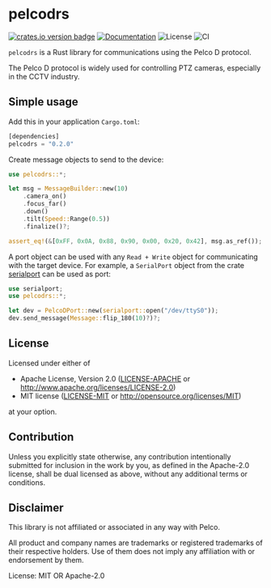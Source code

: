 # pelcodrs

[![crates.io version badge](https://img.shields.io/crates/v/pelcodrs.svg)](https://crates.io/crates/pelcodrs)
[![Documentation](https://docs.rs/pelcodrs/badge.svg)](https://docs.rs/pelcodrs)
![License](https://img.shields.io/crates/l/pelcodrs)
![CI](https://github.com/fparat/pelcodrs/workflows/Rust/badge.svg)

`pelcodrs` is a Rust library for communications using the Pelco D protocol.

The Pelco D protocol is widely used for controlling PTZ cameras, especially
in the CCTV industry.

## Simple usage

Add this in your application `Cargo.toml`:

```rust
[dependencies]
pelcodrs = "0.2.0"
```

Create message objects to send to the device:

```rust
use pelcodrs::*;

let msg = MessageBuilder::new(10)
    .camera_on()
    .focus_far()
    .down()
    .tilt(Speed::Range(0.5))
    .finalize()?;

assert_eq!(&[0xFF, 0x0A, 0x88, 0x90, 0x00, 0x20, 0x42], msg.as_ref());
```

A port object can be used with any `Read + Write` object for communicating with
the target device. For example, a `SerialPort` object from the crate
[serialport](https://crates.io/crates/serialport) can be used as port:

```rust
use serialport;
use pelcodrs::*;

let dev = PelcoDPort::new(serialport::open("/dev/ttyS0"));
dev.send_message(Message::flip_180(10)?)?;
```


## License

Licensed under either of

* Apache License, Version 2.0
([LICENSE-APACHE](LICENSE-APACHE) or http://www.apache.org/licenses/LICENSE-2.0)
* MIT license
([LICENSE-MIT](LICENSE-MIT) or http://opensource.org/licenses/MIT)

at your option.

## Contribution

Unless you explicitly state otherwise, any contribution intentionally submitted
for inclusion in the work by you, as defined in the Apache-2.0 license, shall be
dual licensed as above, without any additional terms or conditions.


## Disclaimer

This library is not affiliated or associated in any way with Pelco.

All product and company names are trademarks or registered trademarks of
their respective holders. Use of them does not imply any affiliation with or
endorsement by them.


License: MIT OR Apache-2.0
